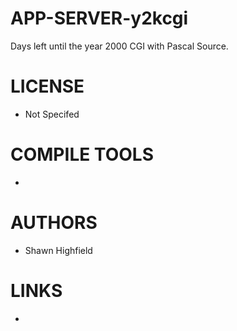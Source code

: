 APP-SERVER-y2kcgi
=================

 Days left until the year 2000 CGI with Pascal Source.

LICENSE
===============
* Not Specifed

COMPILE TOOLS
===============
* 

AUTHORS
===============
* Shawn Highfield

LINKS
===============
* 
